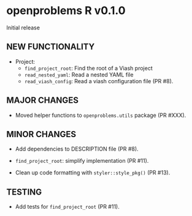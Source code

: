 # openproblems R v0.1.0

Initial release

## NEW FUNCTIONALITY

* Project:
  - `find_project_root`: Find the root of a Viash project
  - `read_nested_yaml`: Read a nested YAML file
  - `read_viash_config`: Read a viash configuration file (PR #8).

## MAJOR CHANGES

* Moved helper functions to `openproblems.utils` package (PR #XXX).

## MINOR CHANGES

* Add dependencies to DESCRIPTION file (PR #8).

* `find_project_root`: simplify implementation (PR #11).

* Clean up code formatting with `styler::style_pkg()` (PR #13).

## TESTING

* Add tests for `find_project_root` (PR #11).
